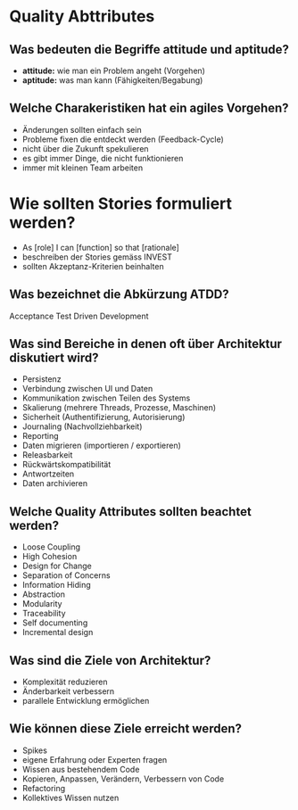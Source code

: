 # Quality Abttributes

## Was bedeuten die Begriffe attitude und aptitude?
* __attitude:__ wie man ein Problem angeht (Vorgehen)
* __aptitude:__ was man kann (Fähigkeiten/Begabung)

## Welche Charakeristiken hat ein agiles Vorgehen?
* Änderungen sollten einfach sein
* Probleme fixen die entdeckt werden (Feedback-Cycle)
* nicht über die Zukunft spekulieren
* es gibt immer Dinge, die nicht funktionieren
* immer mit kleinen Team arbeiten

# Wie sollten Stories formuliert werden?
* As [role] I can [function] so that [rationale]
* beschreiben der Stories gemäss INVEST
* sollten Akzeptanz-Kriterien beinhalten

## Was bezeichnet die Abkürzung ATDD?
Acceptance Test Driven Development

## Was sind Bereiche in denen oft über Architektur diskutiert wird?
* Persistenz
* Verbindung zwischen UI und Daten
* Kommunikation zwischen Teilen des Systems
* Skalierung (mehrere Threads, Prozesse, Maschinen)
* Sicherheit (Authentifizierung, Autorisierung)
* Journaling (Nachvollziehbarkeit)
* Reporting
* Daten migrieren (importieren / exportieren)
* Releasbarkeit
* Rückwärtskompatibilität
* Antwortzeiten
* Daten archivieren

## Welche Quality Attributes sollten beachtet werden?
* Loose Coupling
* High Cohesion
* Design for Change
* Separation of Concerns
* Information Hiding
* Abstraction
* Modularity
* Traceability
* Self documenting
* Incremental design

## Was sind die Ziele von Architektur?
* Komplexität reduzieren
* Änderbarkeit verbessern
* parallele Entwicklung ermöglichen

## Wie können diese Ziele erreicht werden?
* Spikes
* eigene Erfahrung oder Experten fragen
* Wissen aus bestehendem Code
* Kopieren, Anpassen, Verändern, Verbessern von Code
* Refactoring
* Kollektives Wissen nutzen

